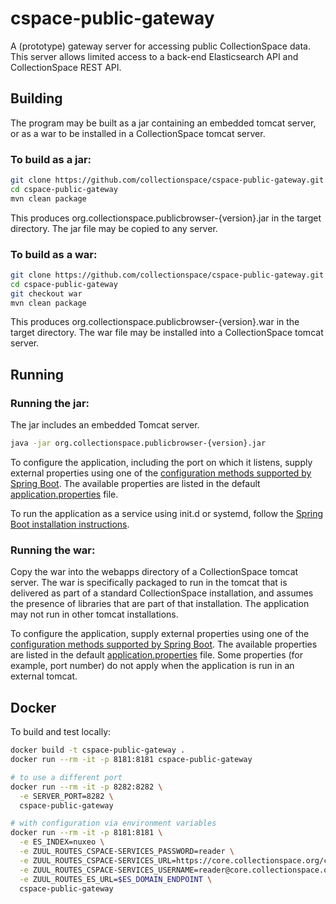 # cspace-public-gateway

A (prototype) gateway server for accessing public CollectionSpace data. This server allows limited access to a back-end Elasticsearch API and CollectionSpace REST API.

## Building

The program may be built as a jar containing an embedded tomcat server, or as a war to be installed in a CollectionSpace tomcat server.

### To build as a jar:

```bash
git clone https://github.com/collectionspace/cspace-public-gateway.git
cd cspace-public-gateway
mvn clean package
```

This produces org.collectionspace.publicbrowser-{version}.jar in the target directory. The jar file may be copied to any server.

### To build as a war:

```bash
git clone https://github.com/collectionspace/cspace-public-gateway.git
cd cspace-public-gateway
git checkout war
mvn clean package
```

This produces org.collectionspace.publicbrowser-{version}.war in the target directory. The war file may be installed into a CollectionSpace tomcat server.

## Running

### Running the jar:

The jar includes an embedded Tomcat server.

```bash
java -jar org.collectionspace.publicbrowser-{version}.jar
```

To configure the application, including the port on which it listens, supply external properties using one of the [configuration methods supported by Spring Boot](https://docs.spring.io/spring-boot/docs/current/reference/html/boot-features-external-config.html).
The available properties are listed in the default [application.properties](./src/main/resources/application.properties) file.

To run the application as a service using init.d or systemd, follow the [Spring Boot installation instructions](https://docs.spring.io/spring-boot/docs/current/reference/html/deployment-install.html).

### Running the war:

Copy the war into the webapps directory of a CollectionSpace tomcat server. The war is specifically packaged to run in the tomcat that is delivered as part of a standard CollectionSpace installation, and assumes the presence of libraries that are part of that installation. The application may not run in other tomcat installations.

To configure the application, supply external properties using one of the [configuration methods supported by Spring Boot](https://docs.spring.io/spring-boot/docs/current/reference/html/boot-features-external-config.html).
The available properties are listed in the default [application.properties](./src/main/resources/application.properties) file. Some properties (for example, port number) do not apply when the application is run in an external tomcat.

## Docker

To build and test locally:

```bash
docker build -t cspace-public-gateway .
docker run --rm -it -p 8181:8181 cspace-public-gateway

# to use a different port
docker run --rm -it -p 8282:8282 \
  -e SERVER_PORT=8282 \
  cspace-public-gateway

# with configuration via environment variables
docker run --rm -it -p 8181:8181 \
  -e ES_INDEX=nuxeo \
  -e ZUUL_ROUTES_CSPACE-SERVICES_PASSWORD=reader \
  -e ZUUL_ROUTES_CSPACE-SERVICES_URL=https://core.collectionspace.org/cspace-services \
  -e ZUUL_ROUTES_CSPACE-SERVICES_USERNAME=reader@core.collectionspace.org \
  -e ZUUL_ROUTES_ES_URL=$ES_DOMAIN_ENDPOINT \
  cspace-public-gateway
```
